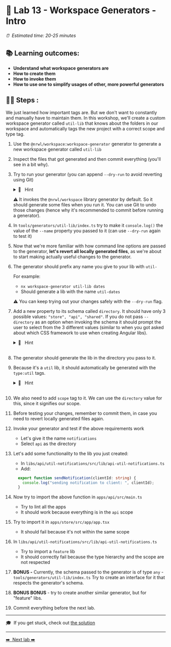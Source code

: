 # 🧸️ Lab 13 - Workspace Generators - Intro

###### ⏰ &nbsp;Estimated time: 20-25 minutes

## 📚 Learning outcomes:

- **Understand what workspace generators are**
- **How to create them**
- **How to invoke them**
- **How to use one to simplify usages of other, more powerful generators**
  <br />

## 🏋️‍♀️ Steps :

We just learned how important tags are. But we don't want to constantly and manually
have to maintain them. In this workshop, we'll create a custom workspace generator
called `util-lib` that knows about the folders in our workspace and automatically tags the new project
with a correct scope and type tag.

1.  Use the `@nrwl/workspace:workspace-generator` generator to generate a new
    workspace generator called `util-lib`
    <br />

2.  Inspect the files that got generated and then commit everything (you'll see in a bit why).
    <br />

3.  Try to run your generator (you can append `--dry-run` to avoid reverting using Git)

    <details>
    <summary>🐳 &nbsp;&nbsp;Hint</summary>

    Inspect the [Workspace generators docs](https://nx.dev/latest/angular/generators/workspace-generators#workspace-generators)
    for details on how to run it.

    </details>

    ⚠️ It invokes the `@nrwl/workspace` library generator by default. So it should generate some files when you run it.
    You can use Git to undo those changes (hence why it's recommended to commit before running a generator).
    <br />

4.  In `tools/generators/util-lib/index.ts` try to make it `console.log()` the value of the `--name` property you passed to it (can use `--dry-run` again to test it)
    <br />

5.  Now that we're more familiar with how command line options are passed to the generator,
    **let's revert all locally generated files**, as we're about to start making actually useful changes to the generator.
    <br />

6.  The generator should prefix any name you give to your lib with `util-`

    For example:

    - `nx workspace-generator util-lib dates`
    - Should generate a lib with the name `util-dates`

    ⚠️ You can keep trying out your changes safely with the `--dry-run` flag.️
    <br />

7.  Add a new property to its schema called `directory`. It should have only 3 possible values:
    `"store", "api", "shared"`. If you do not pass `--directory` as an option when invoking the
    schema it should prompt the user to select from the 3 different values (similar to when you got
    asked about which CSS framework to use when creating Angular libs).

       <details>
       <summary>🐳 &nbsp;&nbsp;Hint</summary>

    [Adding dynamic prompts](https://nx.dev/latest/angular/generators/generator-options#adding-dynamic-prompts)

       </details>
       <br />

8.  The generator should generate the lib in the directory you pass to it.
    <br />

9.  Because it's a `util` lib, it should automatically be generated with the `type:util` tags.

    <details>
    <summary>🐳 &nbsp;&nbsp;Hint</summary>

    Consult the `@nrwl/workspace:lib` [docs](https://nx.dev/latest/angular/workspace/library)
    for possible options you can pass to it.

    </details>
    <br />

10. We also need to add `scope` tag to it. We can use the `directory` value for this, since it signifies our scope.
    <br />

11. Before testing your changes, remember to commit them, in case you need to revert
    locally generated files again.
    <br />

12. Invoke your generator and test if the above requirements work

    - Let's give it the name `notifications`
    - Select `api` as the directory
      <br />

13. Let's add some functionality to the lib you just created:

    - In `libs/api/util-notifications/src/lib/api-util-notifications.ts`
    - Add:

    ```ts
      export function sendNotification(clientId: string) {
        console.log("sending notification to client: ", clientId);
      }
    ```

14. Now try to import the above function in `apps/api/src/main.ts`
    - Try to lint all the apps
    - It should work because everything is in the `api` scope
      <br />
15. Try to import it in `apps/store/src/app/app.tsx`
    - It should fail because it's not within the same scope
      <br />
16. In `libs/api/util-notifications/src/lib/api-util-notifications.ts`
    - Try to import a `feature` lib
    - It should correctly fail because the type hierarchy and the scope are not respected
      <br />
17. **BONUS -** Currently, the schema passed to the generator is of type `any` - `tools/generators/util-lib/index.ts`
    Try to create an interface for it that respects the generator's schema.
    <br />

18. **BONUS BONUS** - try to create another similar generator, but for "feature" libs.
    <br />

19. Commit everything before the next lab.
    <br />

---

🎓&nbsp;&nbsp;If you get stuck, check out [the solution](SOLUTION.md)

---

[➡️ &nbsp;Next lab ➡️](../lab14/LAB.md)

